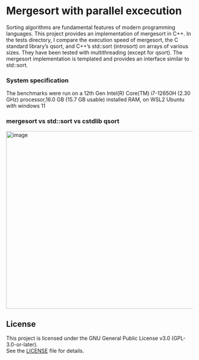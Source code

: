 
# Mergesort with parallel excecution

Sorting algorithms are fundamental features of modern programming languages. This project provides an implementation of mergesort in C++. In the tests directory, I compare the execution speed of mergesort, the C standard library’s qsort, and C++’s std::sort (introsort) on arrays of various sizes. They have been tested with multithreading (except for qsort). The mergesort implementation is templated and provides an interface similar to std::sort.

### System specification

The benchmarks were run on a 12th Gen Intel(R) Core(TM) i7-12650H (2.30 GHz) processor,16.0 GB (15.7 GB usable) installed RAM, on WSL2 Ubuntu with windows 11 

### mergesort vs std::sort vs cstdlib qsort

<img width="640" height="480" alt="image" src="https://github.com/user-attachments/assets/0f868d8c-d794-416c-8d17-2dc58f8b5340" />

## License

This project is licensed under the GNU General Public License v3.0 (GPL-3.0-or-later).  
See the [LICENSE](./https://www.gnu.org/licenses/gpl-3.0.txt) file for details.

